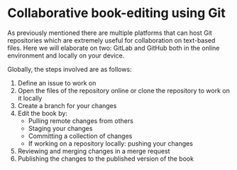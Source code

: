 # Collaborative book-editing using Git

As previously mentioned there are multiple platforms that can host Git repositories which are extremely useful for collaboration on text-based files. Here we will elaborate on two: GitLab and GitHub both in the online environment and locally on your device.

Globally, the steps involved are as follows:
 1. Define an issue to work on
 2. Open the files of the repository online or clone the repository to work on it locally
 3. Create a branch for your changes
 4. Edit the book by:
    - Pulling remote changes from others
    - Staging your changes
    - Committing a collection of changes
    - If working on a repository locally: pushing your changes
 5. Reviewing and merging changes in a merge request
 6. Publishing the changes to  the published version of the book